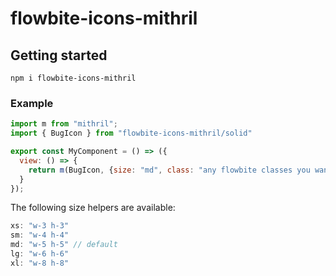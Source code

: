 # flowbite-icons-mithril

## Getting started
```shell
npm i flowbite-icons-mithril
```

### Example
```javascript
import m from "mithril";
import { BugIcon } from "flowbite-icons-mithril/solid"

export const MyComponent = () => ({
  view: () => {
    return m(BugIcon, {size: "md", class: "any flowbite classes you want to add"})
  }
});
```

The following size helpers are available:
```javascript
xs: "w-3 h-3"
sm: "w-4 h-4"
md: "w-5 h-5" // default
lg: "w-6 h-6"
xl: "w-8 h-8"
```
